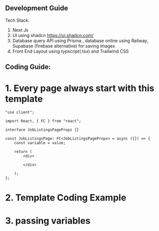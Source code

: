 ## Development Guide
Tech Stack:
1. Next Js
2. UI using shadcn https://ui.shadcn.com/
3. Database query API using Prisma , database online using Railway, Supabase (firebase alternative) for saving images 
4. Front End Layout using typscript(.tsx) and Trailwind CSS

##  Coding Guide:
# 1. Every page always start with this template

    "use client";

    import React, { FC } from "react";

    interface JobListingsPageProps {}

    const JobListingsPage: FC<JobListingsPageProps> = async ({}) => {
        const variable = value;

        return (
            <div>
            
            </div>

        );
    };


# 2.  Template Coding Example


# 3.  passing variables


